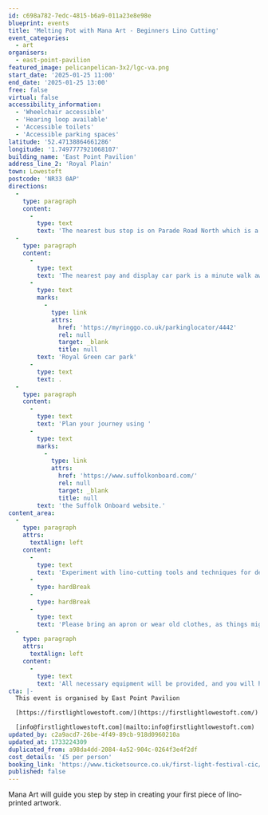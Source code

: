 ```yaml
---
id: c698a782-7edc-4815-b6a9-011a23e8e98e
blueprint: events
title: 'Melting Pot with Mana Art - Beginners Lino Cutting'
event_categories:
  - art
organisers:
  - east-point-pavilion
featured_image: pelicanpelican-3x2/lgc-va.png
start_date: '2025-01-25 11:00'
end_date: '2025-01-25 13:00'
free: false
virtual: false
accessibility_information:
  - 'Wheelchair accessible'
  - 'Hearing loop available'
  - 'Accessible toilets'
  - 'Accessible parking spaces'
latitude: '52.47138864661286'
longitude: '1.7497777921068107'
building_name: 'East Point Pavilion'
address_line_2: 'Royal Plain'
town: Lowestoft
postcode: 'NR33 0AP'
directions:
  -
    type: paragraph
    content:
      -
        type: text
        text: 'The nearest bus stop is on Parade Road North which is a three minute walk from East Point Pavilion. There is a selection of buses which connect us to the town centre for example, No X2, X22 and 109.'
  -
    type: paragraph
    content:
      -
        type: text
        text: 'The nearest pay and display car park is a minute walk away at '
      -
        type: text
        marks:
          -
            type: link
            attrs:
              href: 'https://myringgo.co.uk/parkinglocator/4442'
              rel: null
              target: _blank
              title: null
        text: 'Royal Green car park'
      -
        type: text
        text: .
  -
    type: paragraph
    content:
      -
        type: text
        text: 'Plan your journey using '
      -
        type: text
        marks:
          -
            type: link
            attrs:
              href: 'https://www.suffolkonboard.com/'
              rel: null
              target: _blank
              title: null
        text: 'the Suffolk Onboard website.'
content_area:
  -
    type: paragraph
    attrs:
      textAlign: left
    content:
      -
        type: text
        text: 'Experiment with lino-cutting tools and techniques for designing, carving and printing. By the end, participants create their own linocut prints, gaining skills they can use for other printmaking projects.'
      -
        type: hardBreak
      -
        type: hardBreak
      -
        type: text
        text: 'Please bring an apron or wear old clothes, as things might get inky! '
  -
    type: paragraph
    attrs:
      textAlign: left
    content:
      -
        type: text
        text: 'All necessary equipment will be provided, and you will have the opportunity to take home your finished pieces.'
cta: |-
  This event is organised by East Point Pavilion

  [https://firstlightlowestoft.com/](https://firstlightlowestoft.com/)

  [info@firstlightlowestoft.com](mailto:info@firstlightlowestoft.com)
updated_by: c2a9acd7-26be-4f49-89cb-918d0960210a
updated_at: 1733224309
duplicated_from: a98da4dd-2084-4a52-904c-0264f3e4f2df
cost_details: '£5 per person'
booking_link: 'https://www.ticketsource.co.uk/first-light-festival-cic/melting-pot-with-mana-art-beginners-lino-cutting/e-dmgyrd'
published: false
---
```

Mana Art will guide you step by step in creating your first piece of lino-printed artwork.